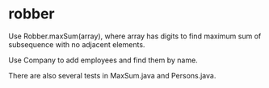 # robber

Use Robber.maxSum(array), where array has digits to find maximum sum of subsequence with no adjacent elements.

Use Company to add employees and find them by name.

There are also several tests in MaxSum.java and Persons.java.
